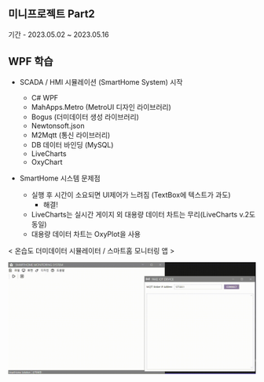 ## 미니프로젝트 Part2
기간 - 2023.05.02 ~ 2023.05.16

## WPF 학습
- SCADA / HMI 시뮬레이션 (SmartHome System) 시작
	- C# WPF
	- MahApps.Metro (MetroUI 디자인 라이브러리)
	- Bogus (더미데이터 생성 라이브러리)
	- Newtonsoft.json
	- M2Mqtt (통신 라이브러리)
	- DB 데이터 바인딩 (MySQL)
	- LiveCharts
	- OxyChart
	
- SmartHome 시스템 문제점
	- 실행 후 시간이 소요되면 UI제어가 느려짐 (TextBox에 텍스트가 과도)
		- 해결!
	- LiveCharts는 실시간 게이지 외 대용량 데이터 차트는 무리(LiveCharts v.2도 동일)
	- 대용량 데이터 차트는 OxyPlot을 사용

	
< 온습도 더미데이터 시뮬레이터 / 스마트홈 모니터링 앱 >

<img 
src="https://raw.githubusercontent.com/SoYoungHW/miniprojects/main/images/smarthomeWpf.gif" width="800" hieght="500">
